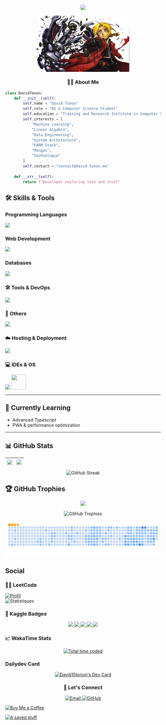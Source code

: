 
<p align="center">
  <img src="https://readme-typing-svg.demolab.com/?lines=Hello+World!;AI+%26+Computer+Science+Student;Python+Developer;Passionate+about+Machine+Learning;&center=true&size=20&duration=4000&pause=1000">
</p>

<p align="center">
  <img align="center" src="https://github.com/david15tonon/david15tonon/blob/main/profile.jpg" width="300">
</p>

<h3 align="center">👨‍💻 About Me</h3>
  
  ```python
  class DavidTonon:
      def __init__(self):
          self.name = "David Tonon"
          self.role = "AI & Computer Science Student"
          self.education = "Training and Research Institute in Computer Science (IFRI-UAC)"
          self.interests = [
              "Machine Learning",
              "Linear Algebra",
              "Data Engineering",
              "System Architecture",
              "FARM Stack",
              "Mangas",
              "Technologie"
          ]
          self.contact = "contact@david-tonon.me"
          
      def __str__(self):
          return f"Developer exploring tech and stuff"
  ```

## 🛠️ Skills & Tools

### Programming Languages

<div align="left">
    <img src="https://skillicons.dev/icons?i=html,css,python,c,php,cpp,js,ts&perline=8" />
</div>


### Web Development

<div align="left">
  <img src="https://skillicons.dev/icons?i=react,django,fastapi,tailwind,bootstrap,nodejs,pandas,matplotlib&perline=8" />
</div>

### Databases<div align="left">
  <img src="https://skillicons.dev/icons?i=mongodb,postgresql,mysql,sqlite&perline=8" />
</div>

### 🛠 Tools & DevOps

<div align="left">
  <img src="https://skillicons.dev/icons?i=docker,githubactions,git,anaconda,pandaseslint&perline=8" />
</div>

### 🧩 Others

<div align="left">
  <img src="https://skillicons.dev/icons?i=github,gitlab&perline=8" />
</div>

### ☁️ Hosting & Deployment

<div align="left">
  <img src="https://skillicons.dev/icons?i=vercel,replit&perline=8" />
</div>

### 💻 IDEs & OS

<div align="left">
  <img src="https://skillicons.dev/icons?i=vscode,linux" />
  <img src="https://img.shields.io/badge/-Fedora-294172?logo=fedora&logoColor=white&style=flat&logoWidth=40" width="48" height="48" />
</div>


---

## 🌱 Currently Learning

- Advanced *Typescript* 
- PWA & performance optimization
  
---

## 📊 GitHub Stats

<div align="center">
  
  | <img align="center" src="https://github-readme-stats.vercel.app/api?username=david15tonon&show_icons=true&theme=radical&hide_border=true" /> | <img align="center" src="https://github-readme-stats.vercel.app/api/top-langs/?username=david15tonon&layout=compact&theme=radical&hide_border=true" /> |
  | ------------- | ------------- |

  ![GitHub Streak](https://streak-stats.demolab.com?user=david15tonon&theme=radical&hide_border=true&date_format=j%20M%5B%20Y%5D)
  


  
</div>

## 🏆 GitHub Trophies

<p align="center"> <img src="https://github-trophies.vercel.app/?username=david15tonon&theme=radical&margin-w=30&title=LongTimeUser,NewUser&column=2" /></p>
<p align="center">
  <img src="https://github-profile-trophy.vercel.app/?username=david15tonon&theme=radical&no-frame=true&row=2&column=4" alt="GitHub Trophies" />
</p>
<p align ="center">
  
 
 
<div align="center">
  
  ![Snake animation](https://github.com/david15tonon/david15tonon/blob/output/ocean.gif)
  
</div>


## Social

### 🧑‍💻  LeetCode  
[![Profil](https://img.shields.io/badge/LeetCode-FFA116?style=for-the-badge&logo=LeetCode&logoColor=black)](https://leetcode.com/u/Frenet/)  
![Statistiques](https://leetcode.card.workers.dev/?username=Frenet&theme=light)  

### 🧠 Kaggle Badges

<p align="center">
  <a href="https://www.kaggle.com/deograciasdavidtonon">
    <img src="https://www.googleapis.com/download/storage/v1/b/kaggle-user-content/o/inbox%2F1488634%2F163e0f27360ae958da99dde2a68f7e00%2FBadge-46.svg?generation=1727468408101916&alt=media" width="55" />
  </a>
  <a href="https://www.kaggle.com/deograciasdavidtonon">
    <img src="https://www.googleapis.com/download/storage/v1/b/kaggle-user-content/o/inbox%2F1488634%2F09e1f99bdf3222934ad7769409ec3f6d%2FBadge-26.svg?generation=1727468059623106&alt=media" width="55" />
  </a>
  <a href="https://www.kaggle.com/deograciasdavidtonon">
    <img src="https://www.googleapis.com/download/storage/v1/b/kaggle-user-content/o/inbox%2F1488634%2F28e0e70842ce6972f4d68f5b6ecd549a%2FBadge-12.svg?generation=1727462988946700&alt=media" width="55" />
  </a>
  <a href="https://www.kaggle.com/deograciasdavidtonon">
    <img src="https://www.googleapis.com/download/storage/v1/b/kaggle-user-content/o/inbox%2F1488634%2Fe06d05ebef3630403946b71cbdc11665%2FBadge-42.svg?generation=1727468309615075&alt=media" width="55" />
  </a>
  <a href="https://www.kaggle.com/deograciasdavidtonon">
    <img src="https://www.googleapis.com/download/storage/v1/b/kaggle-user-content/o/inbox%2F1488634%2F059c9b5e8bad980032971b42cb35cb10%2FBadge-44.svg?generation=1727468322667890&alt=media" width="55" />
  </a>
</p>


### 📈 WakaTime Stats
<p align="center">
  <a href="https://wakatime.com/@93e1a882-4d0c-4099-9bf8-0f2e5c52d668">
    <img src="https://wakatime.com/badge/user/93e1a882-4d0c-4099-9bf8-0f2e5c52d668.svg" alt="Total time coded" />
  </a>
</p>

### Dailydev Card
<p align="center">
  <a href="https://app.daily.dev/dash15tonon"><img src="https://api.daily.dev/devcards/v2/I7Oy0mpyXs8dOSJPf3bPC.png?type=default&r=qk0" width="356" alt="David15tonon's Dev Card"/></a>
</p>
<h3 align="center">🤝 Let's Connect</h3>
<p align="center">
  <a href="mailto:david15tonon@gmail.com">
    <img src="https://img.shields.io/badge/Gmail-D14836?style=for-the-badge&logo=gmail&logoColor=white" alt="Email">
  </a>
  <a href="https://github.com/david15tonon">
    <img src="https://img.shields.io/badge/GitHub-100000?style=for-the-badge&logo=github&logoColor=white" alt="GitHub">
  </a>
</p>
<p align="center">
  
[![Buy Me a Coffee](https://img.shields.io/badge/Buy%20me%20a%20coffee-%23FF813F?style=for-the-badge&logo=buy-me-a-coffee&logoColor=white)](https://mloagwwl.mychariow.com/prd_fosg4t/)

[![A saved stuff]( https://img.shields.io/badge/A_saved-stuff-blue)](https://selfh.st/command-line-corner/) 
</p>


